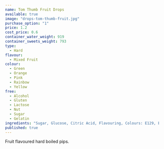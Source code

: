 ```yaml
---
name: Tom Thumb Fruit Drops
available: true
image: "drops-tom-thumb-fruit.jpg"
purchase_option: "1"
price: 1.2
cost_price: 0.6
container_water_weight: 919
container_sweets_weight: 793
type: 
  - Hard
flavour: 
  - Mixed Fruit
colour: 
  - Green
  - Orange
  - Pink
  - Rainbow
  - Yellow
free: 
  - Alcohol
  - Gluten
  - Lactose
  - Nut
  - Sugar
  - Gelatin
ingredients: "Sugar, Glucose, Citric Acid, Flavouring, Colours: E129, E102, E142, E110"
published: true
---
```

Fruit flavoured hard boiled pips.